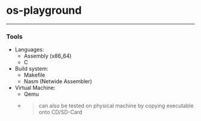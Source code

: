 # os-playground
---
### Tools
- Languages:
    - Assembly (x86_64)
    - C
- Build system:
    - Makefile
    - Nasm (Netwide Assembler)
- Virtual Machine:
    - Qemu
    - > can also be tested on physical machine by copying executable onto CD/SD-Card
